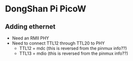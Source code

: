 # DongShan Pi PicoW

## Adding ethernet

- Need an RMII PHY
- Need to connect TTL12 through TTL20 to PHY
  - TTL12 = mdc  (this is reversed from the pinmux info??)
  - TTL13 = mdio (this is reversed from the pinmux info??)
